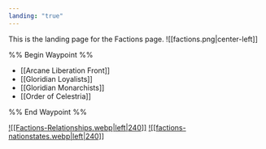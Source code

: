 ```yaml
---
landing: "true"
---
```

This is the landing page for the Factions page.
![[factions.png|center-left]]

%% Begin Waypoint %%
- [[Arcane Liberation Front]]
- [[Gloridian Loyalists]]
- [[Gloridian Monarchists]]
- [[Order of Celestria]]

%% End Waypoint %%

<a href="World/Factions/Relationships/Relationships.md">![[Factions-Relationships.webp|left|240]]</a>
<a href="World/Factions/Nation States/Nation States.md">![[factions-nationstates.webp|left|240]]</a>